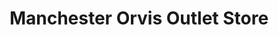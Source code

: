 ---
title: "Manchester Orvis Outlet Store"
url: /manchester/manchester-orvis-outlet-store/
shop: outdoor
---